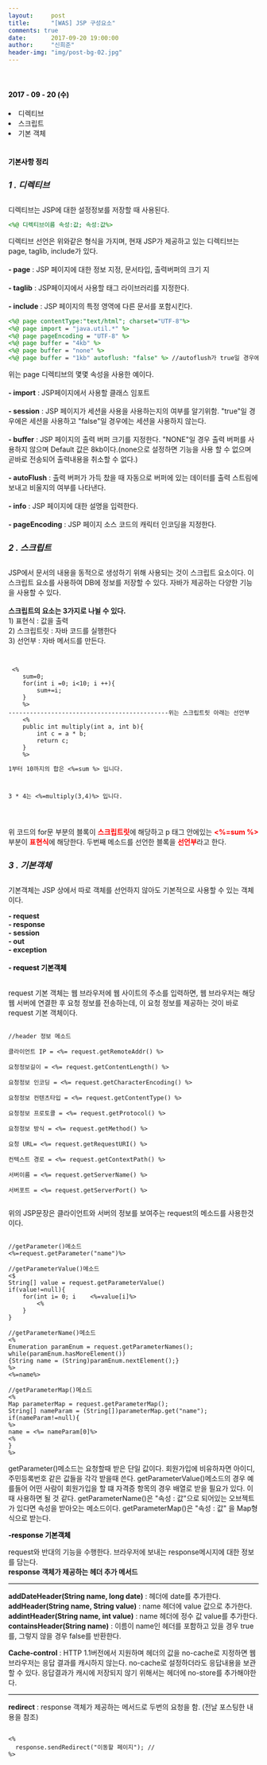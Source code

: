 ```yaml
---
layout:     post
title:      "[WAS] JSP 구성요소"
comments: true
date:       2017-09-20 19:00:00
author:     "신희준"
header-img: "img/post-bg-02.jpg"
---
```

<br>
<H4 style ="font-weight:bold; color : black">2017 - 09 - 20 (수)</H4>
<li>디렉티브</li>
<li>스크립트 </li>
<li>기본 객체</li>

<br>
<H4 style ="font-weight:bold; color:black;">기본사항 정리</H4>


<h5 style = "font-size: 17px; font-weight : bold;">1 . 디렉티브</h5>

<p>
디렉티브는 JSP에 대한 설정정보를 저장할 때 사용된다.    
</p>

~~~JSP
<%@ 디렉티브이름 속성:값; 속성:값%>
~~~

<p>
디렉티브 선언은 위와같은 형식을 가지며, 현재 JSP가 제공하고 있는 디렉티브는 page, taglib, include가 있다.
<br><br>
<b>- page</b> : JSP 페이지에 대한 정보 지정, 문서타입, 출력버퍼의 크기 지
<br><br>
<b>- taglib</b> : JSP페이지에서 사용할 태그 라이브러리를 지정한다.
<BR><br>
<B>- include</B> : JSP 페이지의 특정 영역에 다른 문서를 포함시킨다.
</p>


~~~jsp
<%@ page contentType:"text/html"; charset="UTF-8"%>
<%@ page import = "java.util.*" %>
<%@ page pageEncoding = "UTF-8" %>
<%@ page buffer = "4kb" %>   
<%@ page buffer = "none" %>
<%@ page buffer = "1kb" autoflush: "false" %> //autoflush가 true일 경우에는 JSP 페이지 가 생성하는 데이터 크기가 버퍼보다 커지면 출력한다.
~~~



<p>위는 page 디렉티브의 몇몇 속성을 사용한 예이다.<br>
<br>
<B>- import</B> : JSP페이지에서 사용할 클래스 임포트<BR><BR>
<B>- session</B> : JSP 페이지가 세션을 사용을 사용하는지의 여부를 알기위함. "true"일 경우에은 세션을 사용하고 "false"일 경우에는 세션을 사용하지 않는다.<BR><BR>
<B>- buffer</B> : JSP 페이지의 출력 버퍼 크기를 지정한다. "NONE"일 경우 출력 버퍼를 사용하지 않으며 Default 값은 8kb이다.(none으로 설정하면 <jsp:forward>기능을 사용 할 수 없으며 곧바로 전송되어 출력내용을 취소할 수 없다.)
<br><BR><B>- autoFlush</B> : 출력 버퍼가 가득 찼을 때 자동으로 버퍼에 있는 데이터를 출력 스트림에 보내고 비울지의 여부를 나타낸다.<BR><BR>
<B>- info</B> : JSP 페이지에 대한 설명을 입력한다.<BR><BR>
<B>- pageEncoding</B> : JSP 페이지 소스 코드의 캐릭터 인코딩을 지정한다.

<h5 style = "font-size: 17px; font-weight : bold;">2 . 스크립트</h5>

<p>JSP에서 문서의 내용을 동적으로 생성하기 위해 사용되는 것이 스크립트 요소이다. 이 스크립트 요소를 사용하여 DB에 정보를 저장할 수 있다. 자바가 제공하는 다양한 기능을 사용할 수 있다. <BR><BR>
<b>스크립트의 요소는 3가지로 나뉠 수 있다.</b><BR>
1) 표현식 : 값을 출력<br>
2) 스크립트릿 : 자바 코드를 실행한다 <br>
3) 선언부 : 자바 메서드를 만든다.	</p>


<pre><code>
<body>
 <%
	sum=0;
	for(int i =0; i<10; i ++){
		sum+=i;
	}
	%>
---------------------------------------------위는 스크립트릿 아래는 선언부
	<%
	public int multiply(int a, int b){
		int c = a * b;
		return c;
	}
	%>
<p>1부터 10까지의 합은 <%=sum %> 입니다.</p>
<p>3 * 4는 <%=multiply(3,4)%> 입니다.</p>
</body>
</code></pre>


<p>위 코드의 for문 부분의 블록이 <b style="color:red">스크립트릿</b>에 해당하고 p 태그 안에있는 <b style="color:red"><%=sum %></b> 부분이 <b style="color:red">표현식</b>에 해당한다. 두번째 메소드를 선언한 블록을 <b style= "color:red;">선언부</b>라고 한다. </p>

<h5 style = "font-size: 17px; font-weight : bold;">3 . 기본객체</h5>
<p>기본객체는 JSP 상에서 따로 객체를 선언하지 않아도 기본적으로 사용할 수 있는 객체이다. </p>
<p><b>
- request
<br> - response
<br> - session
<br> - out
<br> - exception
</b>
<br><br>
<b style="color:black;">- request 기본객체</b><br><br>

request 기본 객체는 웹 브라우저에 웹 사이트의 주소를 입력하면, 웹 브라우저는 해당 웹 서버에 연결한 후 요청 정보를 전송하는데, 이 요청 정보를 제공하는 것이 바로 request 기본 객체이다.
</p>


<pre><code>
//header 정보 메소드
<body>
클라이언트 IP = <%= request.getRemoteAddr() %><br>
요청정보길이 = <%= request.getContentLength() %><br>
요청정보 인코딩 = <%= request.getCharacterEncoding() %><br>
요청정보 컨텐츠타입 = <%= request.getContentType() %><br>
요청정보 프로토콜 = <%= request.getProtocol() %><br>
요청정보 방식 = <%= request.getMethod() %><br>
요청 URL= <%= request.getRequestURI() %><br>
컨텍스트 경로 = <%= request.getContextPath() %><br>
서버이름 = <%= request.getServerName() %><br>
서버포트 = <%= request.getServerPort() %>
</body>
</code></pre>



<p>위의 JSP문장은 클라이언트와 서버의 정보를 보여주는 request의 메소드를 사용한것이다.</p>


<pre><code>
//getParameter()메소드
<%=request.getParameter("name")%>

//getParameterValue()메소드
<$
String[] value = request.getParameterValue()
if(value!=null){
	for(int i= 0; i <values.length(); i++){
		%>   <%=value[i]%>
		<%
	}
}

//getParameterName()메소드
<%
Enumeration paramEnum = request.getParameterNames();
while(paramEnum.hasMoreElement())
{String name = (String)paramEnum.nextElement();}
%>
<%=name%>

//getParameterMap()메소드
<%
Map parameterMap = request.getParameterMap();
String[] nameParam = (String[])parameterMap.get("name");
if(nameParam!=null){
%>
name = <%= nameParam[0]%>
<%
}
%>
</code></pre>



<p>getParameter()메소드는 요청할때 받은 단일 값이다. 회원가입에 비유하자면 아이디, 주민등록번호 같은 값들을 각각 받을때 쓴다. getParameterValue()메소드의 경우 예를들어 어떤 사람이 회원가입을 할 떄 자격증 항목의 경우 배열로 받을 필요가 있다. 이 때 사용하면 될 것 같다. getParameterName()은 "속성 : 값"으로 되어있는 오브젝트가 있다면 속성을 받아오는 메소드이다. getParameterMap()은 "속성 : 값" 을 Map형식으로 받는다.</p>

<p><b style="color:black;">-response 기본객체</b><br>

request와 반대의 기능을 수행한다. 브라우저에 보내는 response메시지에 대한 정보를 담는다.
<br><b>response 객체가 제공하는 헤더 추가 메서드</b>

</p>
<hr style ="background-color: black; ">
<p>
<b>addDateHeader(String name, long date)</b> : 헤더에 date를 추가한다.<br>
<b>addHeader(String name, String value)</b> : name 헤더에 value 값으로 추가한다.<br>
<b>addintHeader(String name, int value)</b> : name 헤더에 정수 값 value를 추가한다.<br>
<b>containsHeader(String name)</b> : 이름이 name인 헤더를 포함하고 있을 경우 true를, 그렇지 않을 경우 false를 반환한다.<br>


<b>Cache-control</b> : HTTP 1.1버전에서 지원하며 헤더의 값을 no-cache로 지정하면 웹 브라우저는 응답 결과를 캐시하지 않는다. no-cache로 설정하더라도 응답내용을 보관할 수 있다. 응답결과가 캐시에 저장되지 않기 위해서는 헤더에 no-store를 추가해야한다.
</p>
<hr style ="background-color: black; ">


<p><b>redirect</b> : response 객체가 제공하는 메서드로 두번의 요청을 함. (전날 포스팅한 내용을 참조)</p>

<pre><code>
<%
  response.sendRedirect("이동할 페이지"); //
%>
</code></pre>
